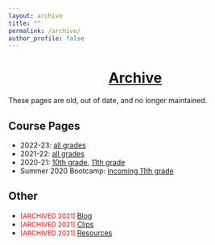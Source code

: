 ```yaml
---
layout: archive
title: ""
permalink: /archive/
author_profile: false
---
```


# [<center>Archive</center>](#top)

<div style="width:100%; max-width:800px; margin:auto">  
<p>These pages are old, out of date, and no longer maintained.</p>

<h2>Course Pages</h2>

<ul>
<li>2022-23: <a class="body" target="_blank" href="https://eurisko-us.github.io/courses-2022-23">all grades</a></li>
<li>2021-22: <a class="body" target="_blank" href="https://eurisko-us.github.io/courses-2021-22">all grades</a></li>
<li>2020-21: <a class="body" target="_blank" href="https://eurisko-us.github.io/computation-and-modeling-2020-21">10th grade</a>, <a class="body" target="_blank" href="https://eurisko-us.github.io/machine-learning-2020-21">11th grade</a></li>
<li>Summer 2020 Bootcamp: <a class="body" target="_blank" href="https://eurisko-us.github.io/computation-and-modeling-2020-summer">incoming 11th grade</a></li>
</ul>

<h2>Other</h2>

<ul>
<li><font size="2em" color="red">[ARCHIVED 2021]</font> <a class="body" target="_blank" href="https://eurisko-us.github.io/blog">Blog</a></li>
<li><font size="2em" color="red">[ARCHIVED 2021]</font> <a class="body" target="_blank" href="https://eurisko-us.github.io/blog">Clips</a></li>
<li><font size="2em" color="red">[ARCHIVED 2021]</font> <a class="body" target="_blank" href="https://eurisko-us.github.io/resources">Resources</a></li>
</ul>
    
</div>
